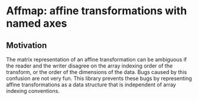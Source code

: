 # Affmap: affine transformations with named axes

## Motivation

The matrix representation of an affine transformation can be ambiguous if the reader and the writer disagree on the array indexing order of the transform, or the order of the dimensions of the data. Bugs caused by this confusion are not very fun. This library prevents these bugs by representing affine transformations as a data structure that is independent of array indexing conventions.